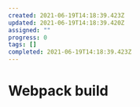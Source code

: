 ```yaml
---
created: 2021-06-19T14:18:39.423Z
updated: 2021-06-19T14:18:39.420Z
assigned: ""
progress: 0
tags: []
completed: 2021-06-19T14:18:39.423Z
---
```


# Webpack build
